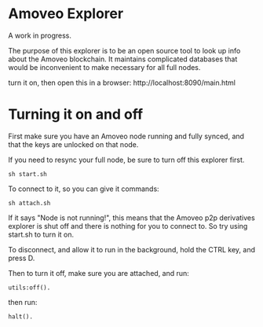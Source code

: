 Amoveo Explorer
=====

A work in progress. 

The purpose of this explorer is to be an open source tool to look up info about the Amoveo blockchain. It maintains complicated databases that would be inconvenient to make necessary for all full nodes.

turn it on, then open this in a browser: http://localhost:8090/main.html


Turning it on and off
=======

First make sure you have an Amoveo node running and fully synced, and that the keys are unlocked on that node.

If you need to resync your full node, be sure to turn off this explorer first.

```
sh start.sh
```




To connect to it, so you can give it commands:
```
sh attach.sh
```
If it says "Node is not running!", this means that the Amoveo p2p derivatives explorer is shut off and there is nothing for you to connect to. So try using start.sh to turn it on.

To disconnect, and allow it to run in the background, hold the CTRL key, and press D.

Then to turn it off, make sure you are attached, and run:

```
utils:off().
```
then run:
```
halt().
```

